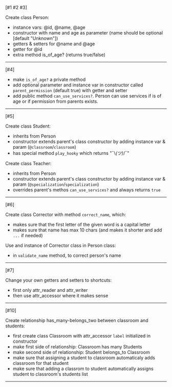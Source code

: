 [#1 #2 #3]

Create class Person:

- instance vars: @id, @name, @age
- constructor with name and age as parameter (name should be optional [default "Unknown"])
- getters & setters for @name and @age
- getter for @id
- extra method is_of_age? (returns true/false)

----------------

[#4]

- make `is_of_age?` a private method
- add optional parameter and instance var in constructor called `parent_permission` (default true) with getter and setter
- add public method `can_use_services?`. Person can use services if is of age or if permission from parents exists.

----------------

[#5]

Create class Student:

- inherits from Person
- constructor extends parent's class constructor by adding instance var & param (`@classroom`/`classroom`)
- has special method `play_hooky` which returns "¯\\_(ツ)_/¯"

Create class Teacher:

- inherits from Person
- constructor extends parent's class constructor by adding instance var & param (`@specialization`/`specialization`)
- overrides parent's methos `can_use_services?` and always returns `true`

----------------

[#6]

Create class Corrector with method `correct_name`, which:

- makes sure that the first letter of the given word is a capital letter
- makes sure that name has max 10 chars (and makes it shorter and add `...` if needed)

Use and instance of Corrector class in Person class:
- in `validate_name` method, to correct person's name

----------------

[#7]

Change your own getters and setters to shortcuts:
- first only attr_reader and attr_writer
- then use attr_accessor where it makes sense

----------------

[#10]

Create relationship has_many-belongs_two between classroom and students:

- first create class Classroom with attr_accessor `label` initialized in constructor
- make first side of relationship: Classroom has many Students
- make second side of relationship: Student belongs_to Classroom
- make sure that assigning a student to classroom automaticaly adds classroom for that student
- make sure that adding a classrom to student automatically assigns student to classroom's students list

----------------
